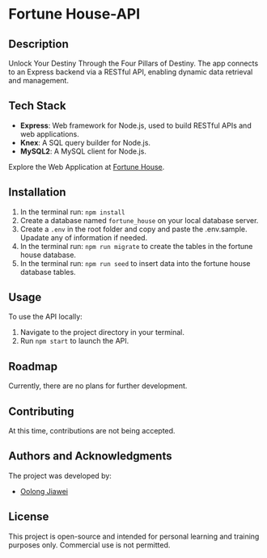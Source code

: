 # Fortune House-API
## Description
Unlock Your Destiny Through the Four Pillars of Destiny. The app connects to an Express backend via a RESTful API, enabling dynamic data retrieval and management.
## Tech Stack
- **Express**: Web framework for Node.js, used to build RESTful APIs and web applications.
- **Knex**: A SQL query builder for Node.js.
- **MySQL2**: A MySQL client for Node.js.

Explore the Web Application at [Fortune House](https://github.com/oolongjiawei/Capstone).
## Installation
1. In the terminal run: `npm install`
2. Create a database named `fortune_house` on your local database server.
3. Create a `.env` in the root folder and copy and paste the .env.sample. Upadate any of information if needed.
4. In the terminal run: `npm run migrate` to create the tables in the fortune house database.
5. In the terminal run: `npm run seed` to insert data into the fortune house database tables.
## Usage
To use the API locally:
1. Navigate to the project directory in your terminal.
2. Run `npm start` to launch the API.
## Roadmap
Currently, there are no plans for further development.
## Contributing
At this time, contributions are not being accepted.
## Authors and Acknowledgments
The project was developed by:
- [Oolong Jiawei](https://github.com/oolongjiawei)
## License
This project is open-source and intended for personal learning and training purposes only. Commercial use is not permitted.




